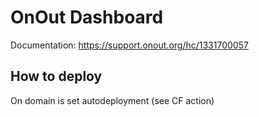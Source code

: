 # OnOut Dashboard

Documentation: https://support.onout.org/hc/1331700057

## How to deploy

On domain is set autodeployment (see CF action)



